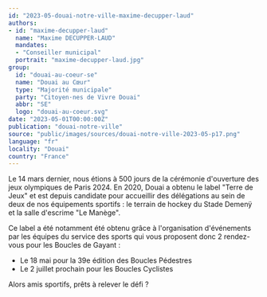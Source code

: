 ```yaml
---
id: "2023-05-douai-notre-ville-maxime-decupper-laud"
authors:
- id: "maxime-decupper-laud"
  name: "Maxime DECUPPER-LAUD"
  mandates: 
  - "Conseiller municipal"
  portrait: "maxime-decupper-laud.jpg"
group:
  id: "douai-au-coeur-se"
  name: "Douai au Cœur"
  type: "Majorité municipale"
  party: "Citoyen·nes de Vivre Douai"
  abbr: "SE"
  logo: "douai-au-coeur.svg"
date: "2023-05-01T00:00:00Z"
publication: "douai-notre-ville"
source: "public/images/sources/douai-notre-ville-2023-05-p17.png"
language: "fr"
locality: "Douai"
country: "France"
---
```


Le 14 mars dernier, nous étions à 500 jours de la cérémonie d'ouverture des jeux olympiques de Paris 2024. En 2020, Douai a obtenu le label "Terre de Jeux" et est depuis candidate pour accueillir des délégations au sein de deux de nos équipements sportifs : le terrain de hockey du Stade Demenÿ et la salle d'escrime "Le Manège".

Ce label a été notamment été obtenu grâce à l'organisation d'événements par les équipes du service des sports qui vous proposent donc 2 rendez-vous pour les Boucles de Gayant :
- Le 18 mai pour la 39e édition des Boucles Pédestres
- Le 2 juillet prochain pour les Boucles Cyclistes

Alors amis sportifs, prêts à relever le défi ?

